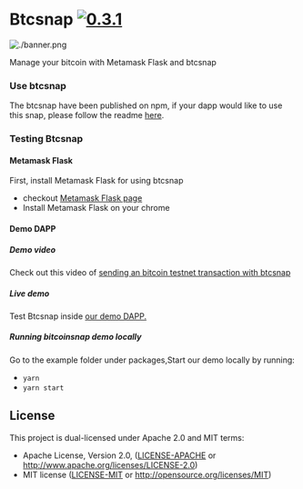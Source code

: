 # Btcsnap [![0.3.1](https://badge.fury.io/js/btcsnap.png)](https://badge.fury.io/js/btcsnap)

![./banner.png](./banner.png)

Manage your bitcoin with Metamask Flask and btcsnap

### Use btcsnap
The btcsnap have been published on npm, if your dapp would like to use this snap, please follow the readme [here](https://github.com/KeystoneHQ/btcsnap/tree/master/packages/snap).

### Testing Btcsnap

#### Metamask Flask

First, install Metamask Flask for using btcsnap

- checkout [Metamask Flask page](https://metamask.io/flask/)
- Install Metamask Flask on your chrome


#### Demo DAPP

##### Demo video

Check out this video of [sending an bitcoin testnet transaction with btcsnap](https://www.youtube.com/watch?v=oxkmissJbiM)

##### Live demo

Test Btcsnap inside [our demo DAPP.](https://btcsnap.netlify.app/)

##### Running bitcoinsnap demo locally

Go to the example folder under packages,Start our demo locally by running:

- `yarn`
- `yarn start`

## License

This project is dual-licensed under Apache 2.0 and MIT terms:
- Apache License, Version 2.0, ([LICENSE-APACHE](LICENSE-APACHE) or http://www.apache.org/licenses/LICENSE-2.0)
- MIT license ([LICENSE-MIT](LICENSE-MIT) or http://opensource.org/licenses/MIT)
